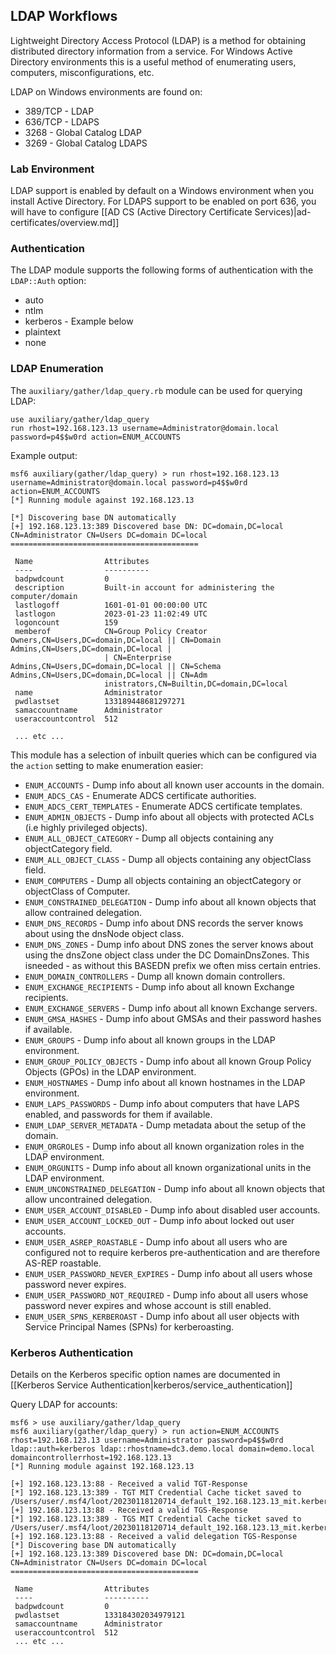 ## LDAP Workflows

Lightweight Directory Access Protocol (LDAP) is a method for obtaining distributed directory information from a service.
For Windows Active Directory environments this is a useful method of enumerating users, computers, misconfigurations, etc. 

LDAP on Windows environments are found on:

- 389/TCP - LDAP
- 636/TCP - LDAPS
- 3268 - Global Catalog LDAP
- 3269 - Global Catalog LDAPS

### Lab Environment

LDAP support is enabled by default on a Windows environment when you install Active Directory.
For LDAPS support to be enabled on port 636, you will have to configure [[AD CS (Active Directory Certificate Services)|ad-certificates/overview.md]]

### Authentication

The LDAP module supports the following forms of authentication with the `LDAP::Auth` option:

- auto
- ntlm
- kerberos - Example below
- plaintext
- none

### LDAP Enumeration

The `auxiliary/gather/ldap_query.rb` module can be used for querying LDAP:

```
use auxiliary/gather/ldap_query
run rhost=192.168.123.13 username=Administrator@domain.local password=p4$$w0rd action=ENUM_ACCOUNTS
```

Example output:

```msf
msf6 auxiliary(gather/ldap_query) > run rhost=192.168.123.13 username=Administrator@domain.local password=p4$$w0rd action=ENUM_ACCOUNTS
[*] Running module against 192.168.123.13

[*] Discovering base DN automatically
[+] 192.168.123.13:389 Discovered base DN: DC=domain,DC=local
CN=Administrator CN=Users DC=domain DC=local
==========================================

 Name                Attributes
 ----                ----------
 badpwdcount         0
 description         Built-in account for administering the computer/domain
 lastlogoff          1601-01-01 00:00:00 UTC
 lastlogon           2023-01-23 11:02:49 UTC
 logoncount          159
 memberof            CN=Group Policy Creator Owners,CN=Users,DC=domain,DC=local || CN=Domain Admins,CN=Users,DC=domain,DC=local |
                     | CN=Enterprise Admins,CN=Users,DC=domain,DC=local || CN=Schema Admins,CN=Users,DC=domain,DC=local || CN=Adm
                     inistrators,CN=Builtin,DC=domain,DC=local
 name                Administrator
 pwdlastset          133189448681297271
 samaccountname      Administrator
 useraccountcontrol  512

 ... etc ...
```

This module has a selection of inbuilt queries which can be configured via the `action` setting to make enumeration easier:

- `ENUM_ACCOUNTS` - Dump info about all known user accounts in the domain.
- `ENUM_ADCS_CAS` - Enumerate ADCS certificate authorities.
- `ENUM_ADCS_CERT_TEMPLATES` - Enumerate ADCS certificate templates.
- `ENUM_ADMIN_OBJECTS` - Dump info about all objects with protected ACLs (i.e highly privileged objects).
- `ENUM_ALL_OBJECT_CATEGORY` - Dump all objects containing any objectCategory field.
- `ENUM_ALL_OBJECT_CLASS` - Dump all objects containing any objectClass field.
- `ENUM_COMPUTERS` - Dump all objects containing an objectCategory or objectClass of Computer.
- `ENUM_CONSTRAINED_DELEGATION` - Dump info about all known objects that allow contrained delegation.
- `ENUM_DNS_RECORDS` - Dump info about DNS records the server knows about using the dnsNode object class.
- `ENUM_DNS_ZONES` - Dump info about DNS zones the server knows about using the dnsZone object class under the DC DomainDnsZones. This isneeded - as without this BASEDN prefix we often miss certain entries.
- `ENUM_DOMAIN_CONTROLLERS` - Dump all known domain controllers.
- `ENUM_EXCHANGE_RECIPIENTS` - Dump info about all known Exchange recipients.
- `ENUM_EXCHANGE_SERVERS` - Dump info about all known Exchange servers.
- `ENUM_GMSA_HASHES` - Dump info about GMSAs and their password hashes if available.
- `ENUM_GROUPS` - Dump info about all known groups in the LDAP environment.
- `ENUM_GROUP_POLICY_OBJECTS` - Dump info about all known Group Policy Objects (GPOs) in the LDAP environment.
- `ENUM_HOSTNAMES` - Dump info about all known hostnames in the LDAP environment.
- `ENUM_LAPS_PASSWORDS` - Dump info about computers that have LAPS enabled, and passwords for them if available.
- `ENUM_LDAP_SERVER_METADATA` - Dump metadata about the setup of the domain.
- `ENUM_ORGROLES` - Dump info about all known organization roles in the LDAP environment.
- `ENUM_ORGUNITS` - Dump info about all known organizational units in the LDAP environment.
- `ENUM_UNCONSTRAINED_DELEGATION` - Dump info about all known objects that allow uncontrained delegation.
- `ENUM_USER_ACCOUNT_DISABLED` - Dump info about disabled user accounts.
- `ENUM_USER_ACCOUNT_LOCKED_OUT` - Dump info about locked out user accounts.
- `ENUM_USER_ASREP_ROASTABLE` - Dump info about all users who are configured not to require kerberos pre-authentication and are therefore AS-REP roastable.
- `ENUM_USER_PASSWORD_NEVER_EXPIRES` - Dump info about all users whose password never expires.
- `ENUM_USER_PASSWORD_NOT_REQUIRED` - Dump info about all users whose password never expires and whose account is still enabled.
- `ENUM_USER_SPNS_KERBEROAST` - Dump info about all user objects with Service Principal Names (SPNs) for kerberoasting.

### Kerberos Authentication

Details on the Kerberos specific option names are documented in [[Kerberos Service Authentication|kerberos/service_authentication]]

Query LDAP for accounts:

```msf
msf6 > use auxiliary/gather/ldap_query
msf6 auxiliary(gather/ldap_query) > run action=ENUM_ACCOUNTS rhost=192.168.123.13 username=Administrator password=p4$$w0rd ldap::auth=kerberos ldap::rhostname=dc3.demo.local domain=demo.local domaincontrollerrhost=192.168.123.13
[*] Running module against 192.168.123.13

[+] 192.168.123.13:88 - Received a valid TGT-Response
[*] 192.168.123.13:389 - TGT MIT Credential Cache ticket saved to /Users/user/.msf4/loot/20230118120714_default_192.168.123.13_mit.kerberos.cca_216797.bin
[+] 192.168.123.13:88 - Received a valid TGS-Response
[*] 192.168.123.13:389 - TGS MIT Credential Cache ticket saved to /Users/user/.msf4/loot/20230118120714_default_192.168.123.13_mit.kerberos.cca_638903.bin
[+] 192.168.123.13:88 - Received a valid delegation TGS-Response
[*] Discovering base DN automatically
[+] 192.168.123.13:389 Discovered base DN: DC=domain,DC=local
CN=Administrator CN=Users DC=domain DC=local
==========================================

 Name                Attributes
 ----                ----------
 badpwdcount         0
 pwdlastset          133184302034979121
 samaccountname      Administrator
 useraccountcontrol  512
 ... etc ...
```
